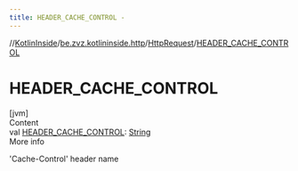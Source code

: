 ```yaml
---
title: HEADER_CACHE_CONTROL -
---
```

//[KotlinInside](../../index.md)/[be.zvz.kotlininside.http](../index.md)/[HttpRequest](index.md)/[HEADER_CACHE_CONTROL](-h-e-a-d-e-r_-c-a-c-h-e_-c-o-n-t-r-o-l.md)



# HEADER_CACHE_CONTROL  
[jvm]  
Content  
val [HEADER_CACHE_CONTROL](-h-e-a-d-e-r_-c-a-c-h-e_-c-o-n-t-r-o-l.md): [String](https://docs.oracle.com/javase/7/docs/api/java/lang/String.html)  
More info  


'Cache-Control' header name

  




